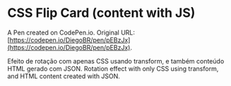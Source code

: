 # CSS Flip Card (content with JS)

A Pen created on CodePen.io. Original URL: [https://codepen.io/DiegoBR/pen/pEBzJx](https://codepen.io/DiegoBR/pen/pEBzJx).

Efeito de rotação com apenas CSS usando transform, e também conteúdo HTML gerado com JSON.
Rotation effect with only CSS using transform, and HTML content created with JSON.